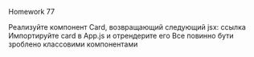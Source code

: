 Homework 77

Реализуйте компонент Card, возвращающий следующий jsx:  ссылка
Импортируйте card в App.js и отрендерите его
Все повинно бути зроблено классовими компонентами
